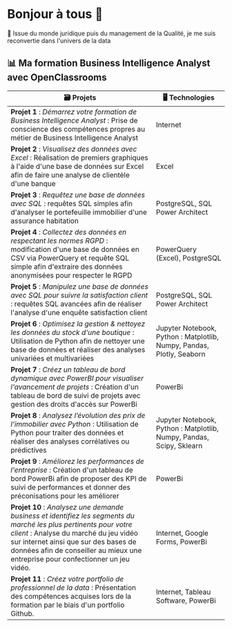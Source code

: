 


# Bonjour à tous 👋 

🔭 Issue du monde juridique puis du management de la Qualité, je me suis reconvertie dans l'univers de la data

## 📊 Ma formation Business Intelligence Analyst avec OpenClassrooms

| 🗃️ Projets           | 🖥️ Technologies |
|-------------------|------------|
| **Projet 1** : *Démarrez votre formation de Business Intelligence Analyst* : Prise de conscience des compétences propres au métier de Business Intelligence Analyst | Internet |
| **Projet 2** : *Visualisez des données avec Excel* : Réalisation de premiers graphiques à l'aide d'une base de données sur Excel afin de faire une analyse de clientèle d'une banque | Excel |
| **Projet 3** : *Requêtez une base de données avec SQL* : requêtes SQL simples afin d'analyser le portefeuille immobilier d'une assurance habitation | PostgreSQL, SQL Power Architect |
| **Projet 4** : *Collectez des données en respectant les normes RGPD* : modification d'une base de données en CSV via PowerQuery et requête SQL simple afin d'extraire des données anonymisées pour respecter le RGPD | PowerQuery (Excel), PostgreSQL |
| **Projet 5** : *Manipulez une base de données avec SQL pour suivre la satisfaction client* : requêtes SQL avancées afin de réaliser l'analyse d'une enquête satisfaction client | PostgreSQL, SQL Power Architect |
| **Projet 6** : *Optimisez la gestion & nettoyez les données du stock d'une boutique* : Utilisation de Python afin de nettoyer une base de données et réaliser des analyses univariées et multivariées        | Jupyter Notebook, Python : Matplotlib, Numpy, Pandas, Plotly, Seaborn |
| **Projet 7** : *Créez un tableau de bord dynamique avec PowerBI pour visualiser l'avancement de projets* : Création d'un tableau de bord de suivi de projets avec gestion des droits d'accès sur PowerBi| PowerBi |
| **Projet 8** : *Analysez l’évolution des prix de l’immobilier avec Python* : Utilisation de Python pour traiter des données et réaliser des analyses corrélatives ou prédictives         | Jupyter Notebook, Python : Matplotlib, Numpy, Pandas, Scipy, Sklearn |
| **Projet 9** : *Améliorez les performances de l'entreprise* : Création d'un tableau de bord PowerBi afin de proposer des KPI de suivi de performances et donner des préconisations pour les améliorer| PowerBi |
| **Projet 10** : *Analysez une demande business et identifiez les segments du marché les plus pertinents pour votre client* : Analyse du marché du jeu vidéo sur internet ainsi que sur des bases de données afin de conseiller au mieux une entreprise pour confectionner un jeu vidéo.| Internet, Google Forms, PowerBi |
| **Projet 11** : *Créez votre portfolio de professionnel de la data* : Présentation des compétences acquises lors de la formation par le biais d'un portfolio Github.| Internet, Tableau Software, PowerBi |


